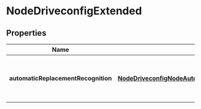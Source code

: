 
# NodeDriveconfigExtended

## Properties
Name | Type | Description | Notes
------------ | ------------- | ------------- | -------------
**automaticReplacementRecognition** | [**NodeDriveconfigNodeAutomaticReplacementRecognition**](NodeDriveconfigNodeAutomaticReplacementRecognition.md) | Configuration settings for automatic replacement recognition (ARR). |  [optional]



